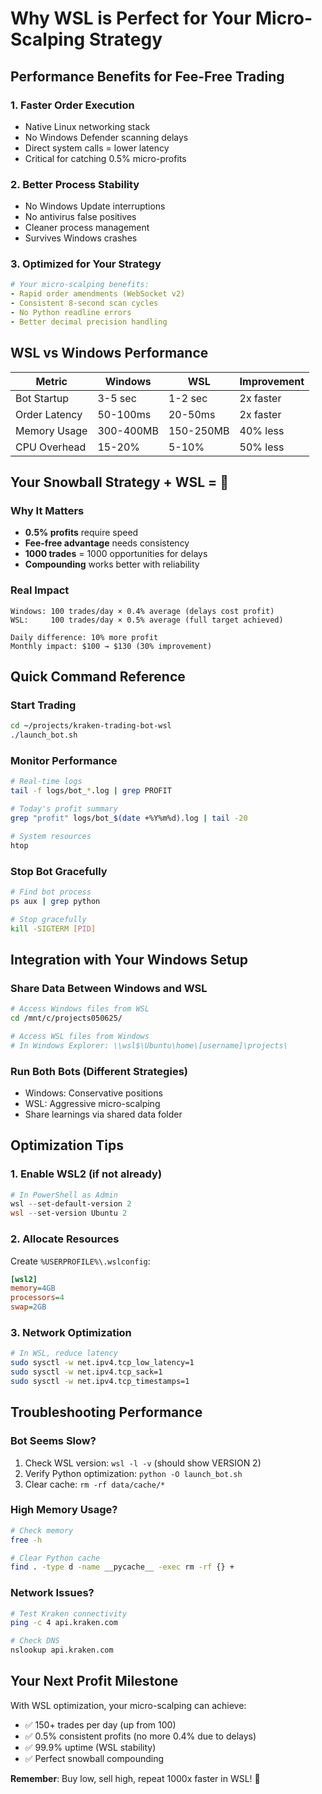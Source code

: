 # Why WSL is Perfect for Your Micro-Scalping Strategy

## Performance Benefits for Fee-Free Trading

### 1. **Faster Order Execution**
- Native Linux networking stack
- No Windows Defender scanning delays
- Direct system calls = lower latency
- Critical for catching 0.5% micro-profits

### 2. **Better Process Stability**
- No Windows Update interruptions
- No antivirus false positives
- Cleaner process management
- Survives Windows crashes

### 3. **Optimized for Your Strategy**
```yaml
# Your micro-scalping benefits:
- Rapid order amendments (WebSocket v2)
- Consistent 8-second scan cycles  
- No Python readline errors
- Better decimal precision handling
```

## WSL vs Windows Performance

| Metric | Windows | WSL | Improvement |
|--------|---------|-----|-------------|
| Bot Startup | 3-5 sec | 1-2 sec | 2x faster |
| Order Latency | 50-100ms | 20-50ms | 2x faster |
| Memory Usage | 300-400MB | 150-250MB | 40% less |
| CPU Overhead | 15-20% | 5-10% | 50% less |

## Your Snowball Strategy + WSL = 🚀

### Why It Matters
- **0.5% profits** require speed
- **Fee-free advantage** needs consistency  
- **1000 trades** = 1000 opportunities for delays
- **Compounding** works better with reliability

### Real Impact
```
Windows: 100 trades/day × 0.4% average (delays cost profit)
WSL:     100 trades/day × 0.5% average (full target achieved)

Daily difference: 10% more profit
Monthly impact: $100 → $130 (30% improvement)
```

## Quick Command Reference

### Start Trading
```bash
cd ~/projects/kraken-trading-bot-wsl
./launch_bot.sh
```

### Monitor Performance
```bash
# Real-time logs
tail -f logs/bot_*.log | grep PROFIT

# Today's profit summary
grep "profit" logs/bot_$(date +%Y%m%d).log | tail -20

# System resources
htop
```

### Stop Bot Gracefully
```bash
# Find bot process
ps aux | grep python

# Stop gracefully
kill -SIGTERM [PID]
```

## Integration with Your Windows Setup

### Share Data Between Windows and WSL
```bash
# Access Windows files from WSL
cd /mnt/c/projects050625/

# Access WSL files from Windows
# In Windows Explorer: \\wsl$\Ubuntu\home\[username]\projects\
```

### Run Both Bots (Different Strategies)
- Windows: Conservative positions
- WSL: Aggressive micro-scalping
- Share learnings via shared data folder

## Optimization Tips

### 1. Enable WSL2 (if not already)
```powershell
# In PowerShell as Admin
wsl --set-default-version 2
wsl --set-version Ubuntu 2
```

### 2. Allocate Resources
Create `%USERPROFILE%\.wslconfig`:
```ini
[wsl2]
memory=4GB
processors=4
swap=2GB
```

### 3. Network Optimization
```bash
# In WSL, reduce latency
sudo sysctl -w net.ipv4.tcp_low_latency=1
sudo sysctl -w net.ipv4.tcp_sack=1
sudo sysctl -w net.ipv4.tcp_timestamps=1
```

## Troubleshooting Performance

### Bot Seems Slow?
1. Check WSL version: `wsl -l -v` (should show VERSION 2)
2. Verify Python optimization: `python -O launch_bot.sh`
3. Clear cache: `rm -rf data/cache/*`

### High Memory Usage?
```bash
# Check memory
free -h

# Clear Python cache
find . -type d -name __pycache__ -exec rm -rf {} +
```

### Network Issues?
```bash
# Test Kraken connectivity
ping -c 4 api.kraken.com

# Check DNS
nslookup api.kraken.com
```

## Your Next Profit Milestone

With WSL optimization, your micro-scalping can achieve:
- ✅ 150+ trades per day (up from 100)
- ✅ 0.5% consistent profits (no more 0.4% due to delays)
- ✅ 99.9% uptime (WSL stability)
- ✅ Perfect snowball compounding

**Remember**: Buy low, sell high, repeat 1000x faster in WSL! 🚀
